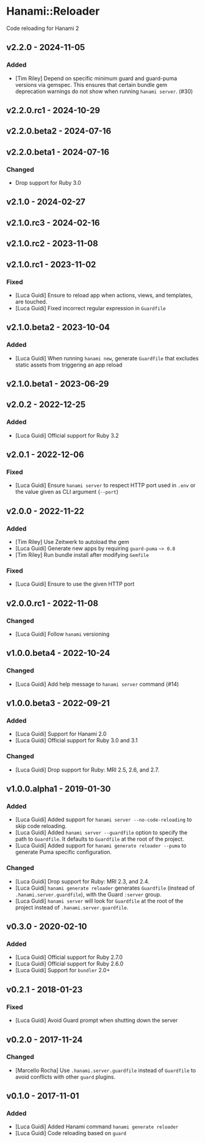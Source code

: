 # Hanami::Reloader

Code reloading for Hanami 2

## v2.2.0 - 2024-11-05

### Added

- [Tim Riley] Depend on specific minimum guard and guard-puma versions via gemspec. This ensures that certain bundle gem deprecation warnings do not show when running `hanami server`. (#30)

## v2.2.0.rc1 - 2024-10-29

## v2.2.0.beta2 - 2024-07-16

## v2.2.0.beta1 - 2024-07-16

### Changed

- Drop support for Ruby 3.0

## v2.1.0 - 2024-02-27

## v2.1.0.rc3 - 2024-02-16

## v2.1.0.rc2 - 2023-11-08

## v2.1.0.rc1 - 2023-11-02

### Fixed

- [Luca Guidi] Ensure to reload app when actions, views, and templates, are touched.
- [Luca Guidi] Fixed incorrect regular expression in `Guardfile`

## v2.1.0.beta2 - 2023-10-04

### Added

- [Luca Guidi] When running `hanami new`, generate `Guardfile` that excludes static assets from triggering an app reload

## v2.1.0.beta1 - 2023-06-29

## v2.0.2 - 2022-12-25

### Added

- [Luca Guidi] Official support for Ruby 3.2

## v2.0.1 - 2022-12-06

### Fixed

- [Luca Guidi] Ensure `hanami server` to respect HTTP port used in `.env` or the value given as CLI argument (`--port`)

## v2.0.0 - 2022-11-22

### Added

- [Tim Riley] Use Zeitwerk to autoload the gem
- [Luca Guidi] Generate new apps by requiring `guard-puma` `~> 0.8`
- [Tim Riley] Run bundle install after modifying `Gemfile`

### Fixed

- [Luca Guidi] Ensure to use the given HTTP port

## v2.0.0.rc1 - 2022-11-08

### Changed

- [Luca Guidi] Follow `hanami` versioning

## v1.0.0.beta4 - 2022-10-24

### Changed

- [Luca Guidi] Add help message to `hanami server` command (#14)

## v1.0.0.beta3 - 2022-09-21

### Added

- [Luca Guidi] Support for Hanami 2.0
- [Luca Guidi] Official support for Ruby 3.0 and 3.1

### Changed

- [Luca Guidi] Drop support for Ruby: MRI 2.5, 2.6, and 2.7.

## v1.0.0.alpha1 - 2019-01-30

### Added

- [Luca Guidi] Added support for `hanami server --no-code-reloading` to skip code reloading.
- [Luca Guidi] Added `hanami server --guardfile` option to specify the path to `Guardfile`. It defaults to `Guardfile` at the root of the project.
- [Luca Guidi] Added support for `hanami generate reloader --puma` to generate Puma specific configuration.

### Changed

- [Luca Guidi] Drop support for Ruby: MRI 2.3, and 2.4.
- [Luca Guidi] `hanami generate reloader` generates `Guardfile` (instead of `.hanami.server.guardfile`), with the Guard `:server` group.
- [Luca Guidi] `hanami server` will look for `Guardfile` at the root of the project instead of `.hanami.server.guardfile`.

## v0.3.0 - 2020-02-10

### Added

- [Luca Guidi] Official support for Ruby 2.7.0
- [Luca Guidi] Official support for Ruby 2.6.0
- [Luca Guidi] Support for `bundler` 2.0+

## v0.2.1 - 2018-01-23

### Fixed

- [Luca Guidi] Avoid Guard prompt when shutting down the server

## v0.2.0 - 2017-11-24

### Changed

- [Marcello Rocha] Use `.hanami.server.guardfile` instead of `Guardfile` to avoid conflicts with other `guard` plugins.

## v0.1.0 - 2017-11-01

### Added

- [Luca Guidi] Added Hanami command `hanami generate reloader`
- [Luca Guidi] Code reloading based on `guard`
